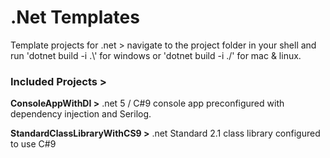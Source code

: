 # .Net Templates
Template projects for .net > navigate to the project folder in your shell and run 'dotnet build -i .\\' for windows or 'dotnet build -i ./' for mac & linux.

### Included Projects >

**ConsoleAppWithDI >** .net 5 / C#9 console app preconfigured with dependency injection and Serilog.

**StandardClassLibraryWithCS9 >** .net Standard 2.1 class library configured to use C#9

